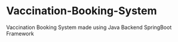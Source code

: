 # Vaccination-Booking-System
Vaccination Booking System made using Java Backend SpringBoot Framework
